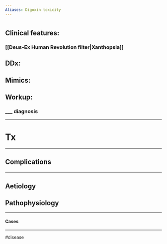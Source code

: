 ```yaml
---
Aliases: Digoxin toxicity
---
```

# 
## Clinical features:
### [[Deus-Ex Human Revolution filter|Xanthopsia]]
## DDx:
###
## Mimics:
###
## Workup:
### ___ diagnosis
---
# Tx

---
## Complications
###

---
## Aetiology
## Pathophysiology

---
#### Cases


---
#disease 